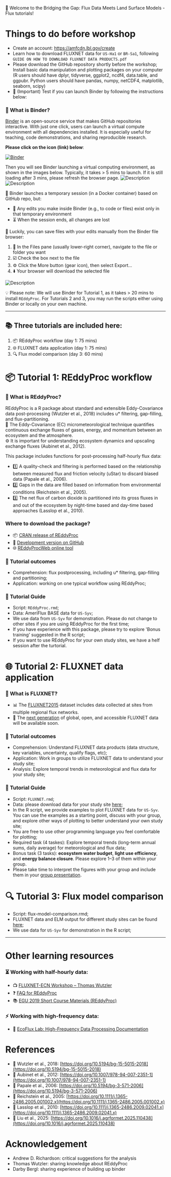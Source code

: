 
👋 Welcome to the Bridging the Gap: Flux Data Meets Land Surface Models - Flux tutorials!

# Things to do before workshop 
- Create an account: https://amfcdn.lbl.gov/create
- Learn how to download FLUXNET data for `US-Ha1` or `BR-Sa1`, following `GUIDE ON HOW TO DOWNLOAD FLUXNET DATA PRODUCTS.pdf`
- Please download the GitHub repository shortly before the workshop; Install basic data manipulation and plotting packages on your computer (R users should have dplyr, tidyverse, ggplot2, ncdf4, data.table, and ggpubr. Python users should have pandas, numpy, netCDF4, matplotlib, seaborn, scipy)
- 🌸 (Important) Test if you can launch Binder by following the instructions below:

### 🔗 What is Binder?
[Binder](https://mybinder.org/) is an open-source service that makes GitHub repositories interactive.
With just one click, users can launch a virtual compute environment with all dependencies installed. It is especially useful for teaching, code demonstrations, and sharing reproducible research. 

**Please click on the icon (link) below**:

[![Binder](https://mybinder.org/badge_logo.svg)](https://mybinder.org/v2/gh/YujieLiu666/FCC_workshop_flux_test/main?urlpath=rstudio&reset=1&fake=129)

Then you will see Binder launching a virtual computing environment, as shown in the images below. Typically, it takes > 5 mins to launch. If it is still loading after 3 mins, please refresh the browser page.
![Description](image/launching_binder.png)
![Description](image/Rstudio.png)

🧪 Binder launches a temporary session (in a Docker container) based on GitHub repo, but:
- 📝 Any edits you make inside Binder (e.g., to code or files) exist only in that temporary environment
- ⏳ When the session ends, all changes are lost

💾 Luckily, you can save files with your edits manually from the Binder file browser:
1.	📁 In the Files pane (usually lower-right corner), navigate to the file or folder you want
2.	☑️ Check the box next to the file
3.	⚙️ Click the More button (gear icon), then select Export...
4.	⬇️ Your browser will download the selected file

![Description](image/save_binder.png)

💡 Please note: We will use Binder for Tutorial 1, as it takes > 20 mins to install `REddyProc`. For Tutorials 2 and 3, you may run the scripts either using Binder or locally on your own machine.

________________________________________
## 📚 Three tutorials are included here:
1. 📦 REddyProc workflow (day 1: 75 mins)
2. 🌐 FLUXNET data application (day 1: 75 mins)
3. 🔍 Flux model comparison (day 3: 60 mins)





# 📦 Tutorial 1: REddyProc workflow
### 🔗 What is REddyProc?
REddyProc is a R package about standard and extensible Eddy-Covariance data post-processing (Wutzler et al., 2018) includes u* filtering, gap-filling, and flux-partitioning.  
🌿 The Eddy-Covariance (EC) micrometeorological technique quantifies continuous exchange fluxes of gases, energy, and momentum between an ecosystem and the atmosphere.  
⚙️ It is important for understanding ecosystem dynamics and upscaling exchange fluxes (Aubinet et al., 2012).  

This package includes functions for post-processing half-hourly flux data:
- 1️⃣ A quality-check and filtering is performed based on the relationship between measured flux and friction velocity (uStar) to discard biased data (Papale et al., 2006).  
- 2️⃣ Gaps in the data are filled based on information from environmental conditions (Reichstein et al., 2005).  
- 3️⃣ The net flux of carbon dioxide is partitioned into its gross fluxes in and out of the ecosystem by night-time based and day-time based approaches (Lasslop et al., 2010).

### Where to download the package?
- 📦 [CRAN release of REddyProc](https://cran.r-project.org/web/packages/REddyProc/index.html)  
- 🚧 [Development version on GitHub](https://github.com/EarthyScience/REddyProc)  
- 🌐 [REddyProcWeb online tool](https://www.bgc-jena.mpg.de/5622399/REddyProc)
### 🎯 Tutorial outcomes
- Comprehension: flux postprocessing, including u* filtering, gap-filling and partitioning;
- Application: working on one typical workflow using REddyProc;

### 📘 Tutorial Guide
- Script: `REddyProc.rmd`;
- Data: AmeriFlux BASE data for `US-Syv`;
- We use data from `US-Syv` for demonstration. Please do not change to other sites if you are using REddyProc for the first time;
- If you have experience with this package, please try to explore 'Bonus training' suggested in the R script;
- If you want to use REddyProc for your own study sites, we have a helf session after the turtorial.
  
# 🌐 Tutorial 2: FLUXNET data application
### 🔗 What is FLUXNET?
- 📊 The [FLUXNET2015](https://fluxnet.org/data/fluxnet2015-dataset/) dataset includes data collected at sites from multiple regional flux networks. 
- 🚀 The [next generation](https://fluxnet.org/2024/09/17/announcing-the-fluxnet-data-system-initiative/) of global, open, and accessible FLUXNET data will be available soon.
### 🎯 Tutorial outcomes
- Comprehension: Understand FLUXNET data products (data structure, key variables, uncertainty, qualify flags, etc);
- Application: Work in groups to utilize FLUXNET data to understand your study site;
- Analysis: Explore temporal trends in meteorological and flux data for your study site; 

### 📘 Tutorial Guide
- Script: `FLUXNET.rmd`;
- Data: please download data for your study site [here](https://drive.google.com/drive/folders/19XyadKuvngJOKJHWAuCEHk5Et7oZf5VI);
- In the R script, we provide examples to plot FLUXNET data for `US-Syv`. You can use the examples as a starting point, discuss with your group, and explore other ways of plotting to better understand your own study site;
- You are free to use other programming language you feel comfortable for plotting;
- Required task (4 taskes): Explore temporal trends (long-term annual sums, daily average) for meteorological and flux data;
- Bonus task (3 tasks): **ecosystem water budget**, **light use efficiency**, and **energy balance closure**. Please explore 1–3 of them within your group.
- Please take time to interpret the figures with your group and include them in your [group presentation](https://drive.google.com/drive/folders/19XyadKuvngJOKJHWAuCEHk5Et7oZf5VI?usp=drive_link).


# 🔍 Tutorial 3: Flux model comparison 
- Script: flux-model-comparison.rmd;
- FLUXNET data and ELM output for different study sites can be found [here](https://drive.google.com/drive/folders/19XyadKuvngJOKJHWAuCEHk5Et7oZf5VI);
- We use data for `US-Syv` for demonstration in the R script;
  
---

# Other learning resources
### ⏳ Working with half-hourly data:  
- 📺 [FLUXNET-ECN Workshop – Thomas Wutzler](https://www.youtube.com/watch?v=-b0vc4u8kls)
- ❓ [FAQ for REddyProc](https://www.bgc-jena.mpg.de/5629512/FAQ)
- 📚 [EGU 2019 Short Course Materials (REddyProc)](https://github.com/bgctw/EGU19EddyCourse/tree/master)
### ⚡ Working with high-frequency data:
- 🔬 [EcoFlux Lab: High-Frequency Data Processing Documentation](https://ecoflux-lab.github.io/PipelineDocumentation/PipelineDocumentation.html)

# References
- 🔸 Wutzler et al., 2018: [https://doi.org/10.5194/bg-15-5015-2018](https://doi.org/10.5194/bg-15-5015-2018)  
- 🔸 Aubinet et al., 2012: [https://doi.org/10.1007/978-94-007-2351-1](https://doi.org/10.1007/978-94-007-2351-1)  
- 🔸 Papale et al., 2006: [https://doi.org/10.5194/bg-3-571-2006](https://doi.org/10.5194/bg-3-571-2006)  
- 🔸 Reichstein et al., 2005: [https://doi.org/10.1111/j.1365-2486.2005.001002.x](https://doi.org/10.1111/j.1365-2486.2005.001002.x) 
- 🔸 Lasslop et al., 2010: [https://doi.org/10.1111/j.1365-2486.2009.02041.x](https://doi.org/10.1111/j.1365-2486.2009.02041.x)
- 🔸 Liu et al., 2025: [https://doi.org/10.1016/j.agrformet.2025.110438](https://doi.org/10.1016/j.agrformet.2025.110438)

# Acknowledgement
- Andrew D. Richardson: critical suggestions for the analysis
- Thomas Wutzler: sharing knowledge about REddyProc
- Darby Bergl: sharing experience of building up binder

